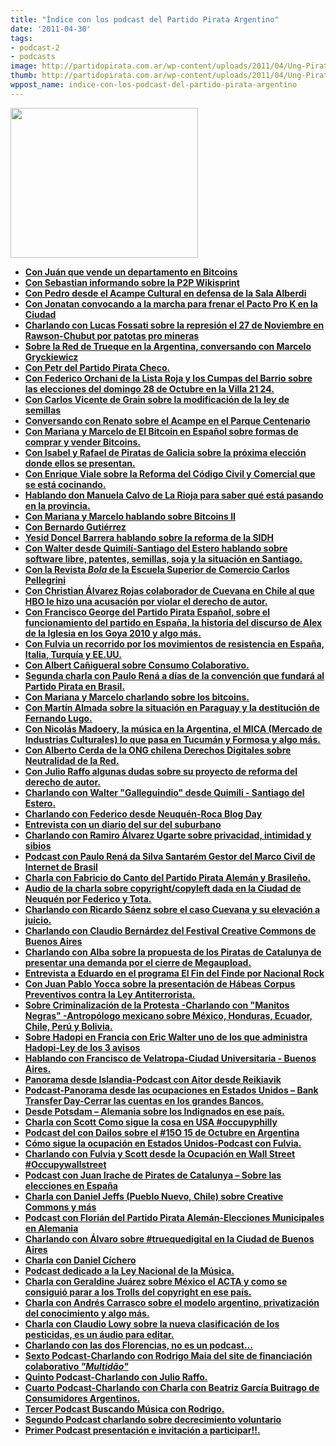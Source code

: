 ```yaml
---
title: "Índice con los podcast del Partido Pirata Argentino"
date: '2011-04-30'
tags:
- podcast-2
- podcasts
image: http://partidopirata.com.ar/wp-content/uploads/2011/04/Ung-Pirat-gubben1.png
thumb: http://partidopirata.com.ar/wp-content/uploads/2011/04/Ung-Pirat-gubben1.png
wppost_name: indice-con-los-podcast-del-partido-pirata-argentino
---
```


<a href="http://partidopirata.com.ar/wp-content/uploads/2011/04/Ung-Pirat-gubben1.png"><img class="aligncenter size-medium wp-image-858" title="Ung Pirat gubben" alt="" src="http://partidopirata.com.ar/wp-content/uploads/2011/04/Ung-Pirat-gubben1-300x240.png" width="300" height="240" /></a>
<ul>
	<li><strong><a href="http://partidopirata.com.ar/2013/04/09/charlando-con-juan-que-vende-un-departamento-en-caseros-pcia-de-buenos-aires-en-bitcoins/">Con Juán que vende un departamento en Bitcoins</a></strong></li>
	<li><strong><a href="http://partidopirata.com.ar/8850/podcast-con-sebastian-sobre-la-p2pwikisprint-del-20-de-marzo">Con Sebastian informando sobre la P2P Wikisprint</a></strong></li>
	<li><strong><a href="http://partidopirata.com.ar/8040/desde-el-acampe-cultural-resistiendo-a-la-privatizacion-de-la-cultura-podcast-con-federico">Con Pedro desde el Acampe Cultural en defensa de la Sala Alberdi</a></strong></li>
	<li><strong><a href="http://partidopirata.com.ar/7807/podcast-con-jonatan-baldiviezo-todos-a-la-legislatura-a-frenar-el-pacto-pro-k">Con Jonatan convocando a la marcha para frenar el Pacto Pro K en la Ciudad</a></strong></li>
	<li><strong><a href="http://partidopirata.com.ar/7564/charlando-con-lucas-fossati-sobre-lo-que-paso-en-rawson-chubut-megamineria">Charlando con Lucas Fossati sobre la represión el 27 de Noviembre en Rawson-Chubut por patotas pro mineras</a></strong></li>
	<li><strong><a href="http://partidopirata.com.ar/7259/sobre-la-red-de-trueque-en-la-argentina-conversando-con-marcelo-gryckiewicz">Sobre la Red de Trueque en la Argentina, conversando con Marcelo Gryckiewicz</a></strong></li>
	<li><strong><a href="http://partidopirata.com.ar/7197/conversando-con-petr-del-partido-pirata-checo">Con Petr del Partido Pirata Checo.</a>
</strong></li>
	<li><strong><a href="http://partidopirata.com.ar/7045/charlando-con-federico-orchani-de-la-lista-roja-y-los-cumpas-del-barrio-elecciones-en-villa-21-24">Con Federico Orchani de la Lista Roja y los Cumpas del Barrio sobre las elecciones del domingo 28 de Octubre en la Villa 21 24.</a></strong></li>
	<li><strong><a href="http://partidopirata.com.ar/6897/hablando-con-carlos-vicente-de-grain-y-biodiversidadla-sobre-la-ley-de-semillas" target="_blank">Con Carlos Vicente de Grain sobre la modificación de la ley de semillas</a>
</strong></li>
	<li><strong><a href="http://partidopirata.com.ar/6889/conversando-con-renato-sobre-el-acampe-en-parque-centenario">Conversando con Renato sobre el Acampe en el Parque Centenario</a></strong></li>
	<li><strong><a href="http://partidopirata.com.ar/6763/charlando-con-mariana-y-marcelo-sobre-bitcoins-iii">Con Mariana y Marcelo de El Bitcoin en Español sobre formas de comprar y vender Bitcoins.</a>
</strong></li>
	<li><strong><a href="http://partidopirata.com.ar/6567/hablando-con-isabel-y-rafael-de-piratas-de-galicia-ante-las-elecciones-del-21-de-octubre">Con Isabel y Rafael de Piratas de Galicia sobre la próxima elección donde ellos se presentan.</a>
</strong></li>
	<li><strong><a href="http://partidopirata.com.ar/6603/charlando-con-enrique-viale-sobre-la-reforma-de-los-codigos-civil-y-comercial">Con Enrique Viale sobre la Reforma del Código Civil y Comercial que se está cocinando.</a></strong></li>
	<li><strong><a href="http://partidopirata.com.ar/6363/sabiendo-un-poco-mas-que-pasa-en-la-rioja-con-manuela-calvo-de-la-fundacion-lola-mora">Hablando don Manuela Calvo de La Rioja para saber qué está pasando en la provincia.</a></strong></li>
	<li><strong><a href="http://partidopirata.com.ar/6328/con-mariana-y-marcelo-sobre-bitcoin-ii">Con Mariana y Marcelo hablando sobre Bitcoins II</a></strong></li>
	<li><strong><a href="http://partidopirata.com.ar/6322/conversando-con-bernardo-gutierrez">Con Bernardo Gutiérrez</a></strong></li>
	<li><strong><a href="http://partidopirata.com.ar/6341/yesid-doncel-barrera-hablando-sobre-la-reforma-de-la-sidh-derechos-humanos-oea">Yesid Doncel Barrera hablando sobre la reforma de la SIDH</a></strong></li>
	<li><strong><a href="http://partidopirata.com.ar/5924/charlando-con-walter-galleguindio-desde-quimili-santiago-del-estero">Con Walter desde Quimilí-Santiago del Estero hablando sobre software libre, patentes, semillas, soja y la situación en Santiago.</a>
</strong></li>
	<li><strong><a href="http://partidopirata.com.ar/5916/charlando-con-los-editores-de-la-revista-bola-sobre-la-escuela-superior-de-comercio-carlos-pellegrini">Con la Revista <em>Bola</em> de la Escuela Superior de Comercio Carlos Pellegrini</a></strong></li>
	<li><strong><a href="http://partidopirata.com.ar/5799/charlando-con-christian-alvarez-quien-fuera-acusado-de-ser-administrador-de-cuevana-en-chile">Con Christian Álvarez Rojas colaborador de Cuevana en Chile al que HBO le hizo una acusación por violar el derecho de autor.</a>
</strong></li>
	<li><strong><a href="http://partidopirata.com.ar/5769/podcast-con-francisco-george-del-partido-pirata-espanol">Con Francisco George del Partido Pirata Español, sobre el funcionamiento del partido en España, la historia del discurso de Alex de la Iglesia en los Goya 2010 y algo más.</a></strong></li>
	<li><a href="http://partidopirata.com.ar/5619/podcastcon-fulvia-repasando-los-movimientos-de-resistencia-en-turquia-italia-espana-y-usa"><strong>Con Fulvia un recorrido por los movimientos de resistencia en España, Italia, Turquía y EE.UU.</strong></a></li>
	<li><strong><a href="http://partidopirata.com.ar/5625/charlando-sobre-consumo-colaborativo-con-albert-canigueral">Con Albert Cañigueral sobre Consumo Colaborativo.</a></strong></li>
	<li><strong><a href="http://partidopirata.com.ar/5498/hablando-con-paulo-rena-sobre-el-lanzamiento-del-partido-pirata-de-brasil-y-el-marco-civil">Segunda charla con Paulo Rená a días de la convención que fundará al Partido Pirata en Brasil.</a></strong></li>
	<li><strong><a href="http://partidopirata.com.ar/5086/podcast-sobre-bitcoin-aprendiendo-una-nueva-manera-de-intercambiar">Con Mariana y Marcelo charlando sobre los bitcoins.</a></strong></li>
	<li><strong><a href="http://partidopirata.com.ar/4937/charlando-con-el-dr-martin-almada-para-entender-un-poco-mas-lo-que-pasa-en-paraguay">Con Martín Almada sobre la situación en Paraguay y la destitución de Fernando Lugo.</a></strong></li>
	<li><strong><a href="http://partidopirata.com.ar/4631/podcast-charlando-con-nicolas-madoery-sobre-musica-el-premica-en-formosa-y-tucuman-y-algo-mas">Con Nicolás Madoery, la música en la Argentina, el MICA (Mercado de Industrias Culturales) lo que pasa en Tucumán y Formosa y algo más.</a></strong></li>
	<li><strong><a href="http://partidopirata.com.ar/4513/charlando-con-alberto-cerda-de-la-ong-derechos-digitales-de-chile">Con Alberto Cerda de la ONG chilena Derechos Digitales sobre Neutralidad de la Red.</a></strong></li>
	<li><a href="http://partidopirata.com.ar/4381/audiencia-publica-libre-acceso-a-la-cultura-en-internet-proyecto-de-ley-de-proyecto-sur"><strong>Con Julio Raffo algunas dudas sobre su proyecto de reforma del derecho de autor.</strong></a></li>
	<li><strong><a href="http://partidopirata.com.ar/4351/podcast-desde-quimili-santiago-del-estero-con-walter-galleguindio-un-partido-pirata-en-santiago">Charlando con Walter "Galleguindio" desde Quimili - Santiago del Estero.</a></strong></li>
	<li><strong><a href="http://partidopirata.com.ar/4347/charlando-con-federico-desde-neuquen-roca-blog-day">Charlando con Federico desde Neuquén-Roca Blog Day</a></strong></li>
	<li><strong><a href="http://partidopirata.com.ar/4224/podcast-con-un-periodista-de-un-diario-del-conurbano-bonaerense">Entrevista con un diario del sur del suburbano</a></strong></li>
	<li><strong><a href="http://partidopirata.com.ar/4219/podcast-con-ramiro-alvarez-ugarte-sobre-privacidad-intimidad-y-como-cuidarla">Charlando con Ramiro Álvarez Ugarte sobre privacidad, intimidad y sibios</a></strong></li>
	<li><strong><a href="http://partidopirata.com.ar/3891/podcast-con-paulo-rena-da-silva-santarem-gestor-del-marco-civil-de-internet-de-brasil">Podcast con Paulo Rená da Silva Santarém Gestor del Marco Civil de Internet de Brasil</a></strong></li>
	<li><strong><a href="http://partidopirata.com.ar/3833/podcast-con-fabricio-do-canto-del-partido-pirata-aleman">Charla con Fabricio do Canto del Partido Pirata Alemán y Brasileño.</a></strong></li>
	<li><strong><a href="http://partido-pirata.blogspot.com/2012/03/audio-de-la-charla-realizada-el-24-de.html">Audio de la charla sobre copyright/copyleft dada en la Ciudad de Neuquén por Federico y Tota.</a></strong></li>
	<li><strong><a href="http://partidopirata.com.ar/3588/podcast-con-el-senor-fiscal-ricardo-saenz-quien-investigo-las-denuncias-contra-cuevana">Charlando con Ricardo Sáenz sobre el caso Cuevana y su elevación a juicio.</a></strong></li>
	<li><strong><a href="http://partidopirata.com.ar/3433/podcast-charlando-con-claudio-bernardez-del-festival-buenos-aires-creative-commons">Charlando con Claudio Bernárdez del Festival Creative Commons de Buenos Aires</a></strong></li>
	<li><strong><a href="http://partidopirata.com.ar/2948/podcast-sobre-la-movida-de-los-piratas-de-catalunya-por-el-cierre-de-cuentas-de-megaupload">Charlando con Alba sobre la propuesta de los Piratas de Catalunya de presentar una demanda por el cierre de Megaupload.</a></strong></li>
	<li><a href="http://partidopirata.com.ar/2962/entrevista-a-eduardo-gonzalez-en-el-programa-el-fin-del-finde"><strong>Entrevista a Eduardo en el programa El Fin del Finde por Nacional Rock</strong></a></li>
	<li><strong><a href="http://partidopirata.com.ar/2793/podcast-con-juan-pablo-yocca-sobre-el-habeas-corpus-preventivo-contra-la-ley-antiterrorista">Con Juan Pablo Yocca sobre la presentación de Hábeas Corpus Preventivos contra la Ley Antiterrorista.</a></strong></li>
	<li><a href="http://partidopirata.com.ar/2645/podcast-charlando-sobre-la-criminalizacion-de-la-protesta-en-latinoamerica"><strong>Sobre Criminalización de la Protesta -Charlando con "Manitos Negras" -Antropólogo mexicano sobre México, Honduras, Ecuador, Chile, Perú y Bolivia.</strong></a></li>
	<li><strong><a href="http://partidopirata.com.ar/2648/ahora-que-se-viene-la-criminalizacion-como-es-hadopi-en-francia-podcast">Sobre Hadopi en Francia con Eric Walter uno de los que administra Hadopi-Ley de los 3 avisos </a></strong></li>
	<li><strong><a href="http://partido-pirata.blogspot.com/2011/11/charlando-con-francisco-de-velatropa.html">Hablando con Francisco de Velatropa-Ciudad Universitaria - Buenos Aires.</a></strong></li>
	<li><strong><a href="../2060/panorama-desde-islandia-podcast-con-aitor-desde-reikiavik" rel="bookmark">Panorama desde Islandia-Podcast con Aitor desde Reikiavik</a></strong></li>
	<li><strong><a href="../2153/podcast-panorama-desde-las-ocupaciones-en-estados-unidos-bank-transfer-day-cerrar-las-cuentas-en-los-grandes-bancos" rel="bookmark">Podcast-Panorama desde las ocupaciones en Estados Unidos – Bank Transfer Day-Cerrar las cuentas en los grandes Bancos.</a></strong></li>
	<li><strong><a href="../2156/desde-potsdam-alemania-sobre-los-indignados-en-ese-pais-podcast" rel="bookmark">Desde Potsdam – Alemania sobre los Indignados en ese país.</a></strong></li>
	<li><strong><a href="../1928/charla-con-scott-como-sigue-la-cosa-en-usa-occupyphilly" rel="bookmark">Charla con Scott Como sigue la cosa en USA #occupyphilly</a></strong></li>
	<li><strong><a href="../2025/podcast-del-con-dailos-sobre-el-15o-15-de-octubre" rel="bookmark">Podcast del con Dailos sobre el #15O 15 de Octubre en Argentina</a></strong></li>
	<li><strong><a href="../2058/como-sigue-la-ocupacion-en-estados-unidos-podcast-con-fulvia" rel="bookmark">Cómo sigue la ocupación en Estados Unidos-Podcast con Fulvia.</a></strong></li>
	<li><strong><a href="../1910/charlando-con-fulvia-y-scott-desde-la-ocupacion-en-wall-street-occupywallstreet" rel="bookmark">Charlando con Fulvia y Scott desde la Ocupación en Wall Street #Occupywallstreet</a></strong></li>
	<li><strong><a href="../1888/podcast-con-juan-irache-de-pirates-de-catalunya-sobre-las-elecciones-en-espana" rel="bookmark">Podcast con Juan Irache de Pirates de Catalunya – Sobre las elecciones en España</a></strong></li>
	<li><strong><a href="../1635/charla-con-daniel-jeffs-pueblo-nuevo-chile-sobre-creative-commons-y-mas" rel="bookmark">Charla con Daniel Jeffs (Pueblo Nuevo, Chile) sobre Creative Commons y más</a></strong></li>
	<li><strong><a href="../1837/podcast-con-florian-del-partido-pirata-aleman-elecciones-municipales-en-alemania" rel="bookmark">Podcast con Florián del Partido Pirata Alemán-Elecciones Municipales en Alemania</a></strong></li>
	<li><strong><a href="../1589/charlando-con-alvaro-sobre-truequedigital-en-la-ciudad-de-buenos-aires" rel="bookmark">Charlando con Álvaro sobre #truequedigital en la Ciudad de Buenos Aires</a></strong></li>
	<li><strong><a href="http://partidopirata.com.ar/1546/charla-con-daniel-cichero-sobre-su-libro-bombas-sobre-buenos-aires">Charla con Daniel Cíchero</a></strong></li>
	<li><strong><a href="http://partidopirata.com.ar/1532/podcast-dedicado-a-la-ley-nacional-de-musica">Podcast dedicado a la Ley Nacional de la Música.</a></strong></li>
	<li><strong><a href="http://partidopirata.com.ar/1518/charla-con-geraldine-juarez-de-mexico-sobre-el-acta-y-formas-de-organizarse-para-oponerse-a-lo-que-viene">Charla con Geraldine Juárez sobre México el ACTA y como se consiguió parar a los Trolls del copyright en ese país.</a></strong></li>
	<li><strong><a href="http://partidopirata.com.ar/1503/charla-con-andres-carrasco">Charla con Andrés Carrasco sobre el modelo argentino, privatización del conocimiento y algo más.</a></strong></li>
	<li><strong><a href="http://partido-pirata.blogspot.com/2011/07/glifosato-agrotoxicos-si-quieren-ayudar.html">Charla con Claudio Lowy sobre la nueva clasificación de los pesticidas, es un áudio para editar.</a></strong></li>
	<li><strong><a href="http://partido-pirata.blogspot.com/2011/05/no-es-un-podcast-es-una-charla.html">Charlando con las dos Florencias, no es un podcast...</a></strong></li>
	<li><strong><a href="http://partidopirata.com.ar/916/916">Sexto Podcast-Charlando con Rodrigo Maia del site de financiación colaborativo <em>"Multidão"</em></a></strong></li>
	<li><strong><a href="http://partidopirata.com.ar/848/quinto-podcast-charlando-con-julio-raffo">Quinto Podcast-Charlando con Julio Raffo.</a></strong></li>
	<li><strong><a href="http://partido-pirata.blogspot.com/2011/04/cuarto-podcast-del-partido-pirata.html">Cuarto Podcast-Charlando con Charla con Beatriz García Buitrago de Consumidores Argentinos. </a></strong></li>
	<li><strong><a href="http://partido-pirata.blogspot.com/2011/03/tercer-podcast-del-partido-pirata.html">Tercer Podcast Buscando Música con Rodrigo.
</a></strong></li>
	<li><strong><a href="http://partido-pirata.blogspot.com/2010/11/segundo-podcast-del-partido-pirata.html" target="_blank">Segundo Podcast charlando sobre decrecimiento voluntario
</a></strong></li>
	<li><strong><a href="http://partido-pirata.blogspot.com/2010/10/podcast-del-partido-pirata-argentino.html">Primer Podcast presentación e invitación a participar!!.</a></strong></li>
</ul>
&nbsp;
